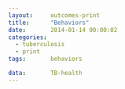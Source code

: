 ```yaml
---
layout:     outcomes-print
title:      "Behaviors"
date:       2014-01-14 00:00:02
categories: 
  - tuberculosis
  - print
tags:       behaviors

data:       TB-health
---
```

